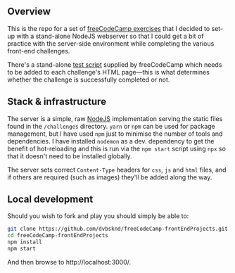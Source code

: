 ## Overview

This is the repo for a set of [freeCodeCamp exercises](https://www.freecodecamp.org/learn/front-end-libraries/front-end-libraries-projects/) that I decided to set-up with a stand-alone NodeJS webserver so that I could get a bit of practice with the server-side environment while completing the various front-end challenges.

There's a stand-alone [test script](https://cdn.freecodecamp.org/testable-projects-fcc/v1/bundle.js) supplied by freeCodeCamp which needs to be added to each challenge's HTML page—this is what determines whether the challenge is successfully completed or not.

## Stack & infrastructure

The server is a simple, raw [NodeJS](https://nodejs.org/) implementation serving the static files found in the `/challenges` directory. `yarn` or `npm` can be used for package management, but I have used `npm` just to minimise the number of tools and dependencies. I have installed `nodemon` as a dev. dependency to get the benefit of hot-reloading and this is run via the `npm start` script using `npx` so that it doesn't need to be installed globally.

The server sets correct `Content-Type` headers for `css`, `js` and `html` files, and if others are required (such as images) they'll be added along the way.

## Local development

Should you wish to fork and play you should simply be able to:

```sh
git clone https://github.com/dvbsknd/freeCodeCamp-frontEndProjects.git
cd freeCodeCamp-frontEndProjects
npm install
npm start
```

And then browse to http://localhost:3000/.
